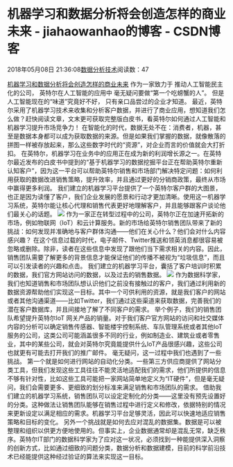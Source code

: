 
# 机器学习和数据分析将会创造怎样的商业未来 - jiahaowanhao的博客 - CSDN博客


2018年05月08日 21:36:08[数据分析技术](https://me.csdn.net/jiahaowanhao)阅读数：47


[机器学习和数据分析将会创造怎样的商业未来](http://cda.pinggu.org/view/25487.html)
作为一家致力于
推动人工智能民主化的公司，
英特尔在人工智能的应用中
毫无疑问要做“第一个吃螃蟹的人”。
但是人工智能现在的“味道”究竟好不好，
只有亲口品尝过的企业才知道。
最近，英特尔采用了机器学习技术来收集和分析客户数据，并进行了商业应用，想知道我们怎么做？赶快阅读文章，文末更可获取完整版白皮书，看英特尔如何通过人工智能和机器学习提升市场竞争力！
在智能化的时代，数据无处不在：消费者，机器，甚至是数据本身都可以成为获取数据的来源。但是如果我们掌握的数据，就像散落的拼图一样被存放起来，那么这些数字时代的“资源”，对企业而言的价值就会大打折扣。
在英特尔，机器学习在业务中的应用正在成为新的利润增长源之一。在英特尔最近发布的白皮书中提到的“基于机器学习的数据挖掘平台正在帮助英特尔重新认知客户”，因为这一平台可以帮助英特尔销售和市场部门解决特定问题：如何利用获取的数据改进销售策略，提升效率，并且通过更好的分销商政策，最终从市场中赢得更多利润。
我们建立的机器学习平台提供了一个英特尔客户群的大图景，也正是因为读懂了客户，我们企业发展的愿景和行动才更加清晰。使用这一机器学习系统，英特尔能让核心代理和销售代表更好地理解客户，并且能够跟客户谈论他们最关心的话题。
![](http://5b0988e595225.cdn.sohucs.com/images/20171226/bcb719d140d34d588f84e97b21657688.jpeg)
作为一家正在转型过程中的公司，英特尔正在加速开拓新的市场，例如物联网（IoT）和云计算服务。新的市场给英特尔销售团队带来了新的挑战：如何发现并准确地与客户群体沟通——他们在关心什么？他们会对什么内容感兴趣？
在这个信息过载的时代，电子邮件、Twitter推送和领英消息都很容易被忽略或删除。除非，读者在这些信息中发现了跟他们当下需求相关的内容。因此，销售团队需要了解更多的背景信息才能保证他们的传播不被视为“垃圾信息”，而且可以引发读者的兴趣和点击。
我们建立的机器学习平台，囊括了客户培训时积累的数据，我们官方网站访问的数据，以及过去的销售数据。
![](http://5b0988e595225.cdn.sohucs.com/images/20171226/2089d1b48d5d48ea8167610ccbb8239e.jpeg)
作为数据科学家，我们也知道销售和市场团队想认识他们之前没有接触过的客户，我们通过利用新的数据资源帮助他们实现这一目标。其中一个可供利用的资源，就是我们客户的网站或者其他沟通渠道——比如Twitter，我们通过这些渠道来获取数据，完善我们的潜在客户数据库，并且间接地了解了不同客户的需求。
举个例子，我们的销售团队希望提升英特尔IoT 网关产品的销量。对于我们客户官方网站的访问和社交媒体内容的分析可以确定销售传感器、智能楼宇控制系统、车队管理系统或者其他IoT服务的公司，这类公司可能涵盖很多不同的行业，例如制造业、建筑业或者零售业，其中的某些公司，就会对英特尔究竟能提供什么IoT产品很感兴趣，这些公司也就更有可能去打开我们的推广邮件。
毫无疑问，这一过程中我们也遇到了一些挑战。
第一个就是如何进行网站的自动化分类。一些第三方供应商提供了网站分类工具，但我们发现这些工具往往不能灵活地适配我们的需求，他们所提供的信息不够有针对性，比如这些工具可能把一家网站简单地定义为“IT硬件”，但是毫无疑问，我们会需要更多、更细致的划分标准来满足销售和市场团队的需求。
借助我们建立的机器学习系统，销售团队可以设定定制化的分类——这里没有预先设置好的分类。这种做法让销售团队能够在销售过程中进行定义和修改，依据特别的情况来更新设定以满足相应的需求。机器学习平台足够灵活，因此可以快速地适应销售策略和目标的变化。
另外一个挑战就是如何去应对混乱的数据集。数据是可以被整理和组织以供更方便地使用的。但事实上，企业数据通常却是混乱无常，缺乏秩序。英特尔IT部门的数据科学家为了应对这一状况，必须找到一种能提供深入洞察的创新方式，比如通过细致的问题分类，数据分析和数据建模，目前的科学前沿技术已经能提供这种经过验证的算法来实现这一目标。

